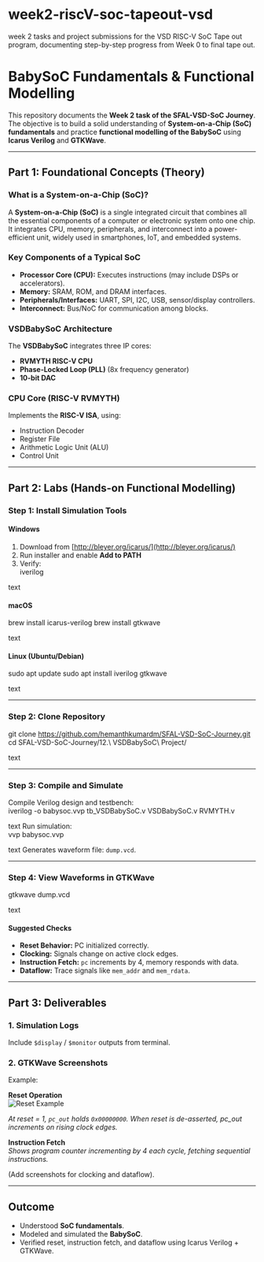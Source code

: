 # week2-riscV-soc-tapeout-vsd
week 2 tasks and project submissions for the VSD RISC-V SoC Tape out program, documenting step-by-step progress from Week 0 to final tape out.


# BabySoC Fundamentals & Functional Modelling  

This repository documents the **Week 2 task of the SFAL-VSD-SoC Journey**.  
The objective is to build a solid understanding of **System-on-a-Chip (SoC) fundamentals** and practice **functional modelling of the BabySoC** using **Icarus Verilog** and **GTKWave**.  

---

## Part 1: Foundational Concepts (Theory)  

### What is a System-on-a-Chip (SoC)?  
A **System-on-a-Chip (SoC)** is a single integrated circuit that combines all the essential components of a computer or electronic system onto one chip. It integrates CPU, memory, peripherals, and interconnect into a power-efficient unit, widely used in smartphones, IoT, and embedded systems.  

### Key Components of a Typical SoC  
- **Processor Core (CPU):** Executes instructions (may include DSPs or accelerators).  
- **Memory:** SRAM, ROM, and DRAM interfaces.  
- **Peripherals/Interfaces:** UART, SPI, I2C, USB, sensor/display controllers.  
- **Interconnect:** Bus/NoC for communication among blocks.  

### VSDBabySoC Architecture  
The **VSDBabySoC** integrates three IP cores:  
- **RVMYTH RISC-V CPU**  
- **Phase-Locked Loop (PLL)** (8x frequency generator)  
- **10-bit DAC**  

### CPU Core (RISC-V RVMYTH)  
Implements the **RISC-V ISA**, using:  
- Instruction Decoder  
- Register File  
- Arithmetic Logic Unit (ALU)  
- Control Unit  

---

## Part 2: Labs (Hands-on Functional Modelling)  

### Step 1: Install Simulation Tools  

#### Windows  
1. Download from [http://bleyer.org/icarus/](http://bleyer.org/icarus/)  
2. Run installer and enable **Add to PATH**  
3. Verify:  
iverilog

text

#### macOS  
brew install icarus-verilog
brew install gtkwave

text

#### Linux (Ubuntu/Debian)  
sudo apt update
sudo apt install iverilog gtkwave

text

---

### Step 2: Clone Repository  
git clone https://github.com/hemanthkumardm/SFAL-VSD-SoC-Journey.git
cd SFAL-VSD-SoC-Journey/12.\ VSDBabySoC\ Project/

text

---

### Step 3: Compile and Simulate  
Compile Verilog design and testbench:  
iverilog -o babysoc.vvp tb_VSDBabySoC.v VSDBabySoC.v RVMYTH.v

text
Run simulation:  
vvp babysoc.vvp

text
Generates waveform file: `dump.vcd`.  

---

### Step 4: View Waveforms in GTKWave  
gtkwave dump.vcd

text

#### Suggested Checks  
- **Reset Behavior:** PC initialized correctly.  
- **Clocking:** Signals change on active clock edges.  
- **Instruction Fetch:** `pc` increments by 4, memory responds with data.  
- **Dataflow:** Trace signals like `mem_addr` and `mem_rdata`.  

---

## Part 3: Deliverables  

### 1. Simulation Logs  
Include `$display` / `$monitor` outputs from terminal.  

### 2. GTKWave Screenshots  
Example:  

**Reset Operation**  
![Reset Example](https://i.imgur.com/placeholder_reset.png)  

*At reset = 1, `pc_out` holds `0x00000000`. When reset is de-asserted, pc_out increments on rising clock edges.*  

**Instruction Fetch**  
*Shows program counter incrementing by 4 each cycle, fetching sequential instructions.*  

(Add screenshots for clocking and dataflow).  

---

## Outcome  
- Understood **SoC fundamentals**.  
- Modeled and simulated the **BabySoC**.  
- Verified reset, instruction fetch, and dataflow using Icarus Verilog + GTKWave.  
